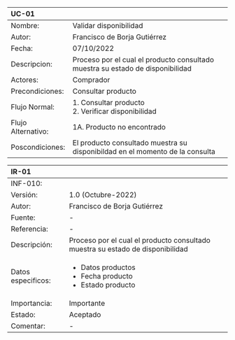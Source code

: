 | UC-01 ||
|:------------|:----------------|
| Nombre: | Validar disponibilidad |
| Autor: | Francisco de Borja Gutiérrez |
| Fecha: | 07/10/2022 |
| Descripcion:| Proceso por el cual el producto consultado muestra su estado de disponibilidad |
| Actores:| Comprador |
| Precondiciones:| Consultar producto |
| Flujo Normal:| 1. Consultar producto <br> 2. Verificar disponibilidad |
| Flujo Alternativo:| 1A. Producto no encontrado |
| Poscondiciones:| El producto consultado muestra su disponibildad en el momento de la consulta |

| IR-01 ||
|:------------|:----------------|
| INF-010: |  |
| Versión: | 1.0 (Octubre-2022) |
| Autor: | Francisco de Borja Gutiérrez |
| Fuente:| - |
| Referencia:| - |
| Descripción:| Proceso por el cual el producto consultado muestra su estado de disponibilidad |
| Datos especificos:| <ul><li>Datos productos</li><li>Fecha producto</li><li>Estado producto</li></ul> |
| Importancia:| Importante |
| Estado:| Aceptado |
| Comentar:| - |